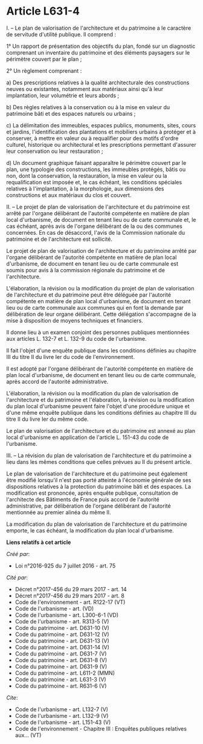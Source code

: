 # Article L631-4

I. – Le plan de valorisation de l'architecture et du patrimoine a le caractère de servitude d'utilité publique. Il comprend :

1° Un rapport de présentation des objectifs du plan, fondé sur un diagnostic comprenant un inventaire du patrimoine et des
éléments paysagers sur le périmètre couvert par le plan ;

2° Un règlement comprenant :

a) Des prescriptions relatives à la qualité architecturale des constructions neuves ou existantes, notamment aux matériaux
ainsi qu'à leur implantation, leur volumétrie et leurs abords ;

b) Des règles relatives à la conservation ou à la mise en valeur du patrimoine bâti et des espaces naturels ou urbains ;

c) La délimitation des immeubles, espaces publics, monuments, sites, cours et jardins, l'identification des plantations et
mobiliers urbains à protéger et à conserver, à mettre en valeur ou à requalifier pour des motifs d'ordre culturel, historique
ou architectural et les prescriptions permettant d'assurer leur conservation ou leur restauration ;

d) Un document graphique faisant apparaître le périmètre couvert par le plan, une typologie des constructions, les immeubles
protégés, bâtis ou non, dont la conservation, la restauration, la mise en valeur ou la requalification est imposée et, le cas
échéant, les conditions spéciales relatives à l'implantation, à la morphologie, aux dimensions des constructions et aux
matériaux du clos et couvert.

II. – Le projet de plan de valorisation de l'architecture et du patrimoine est arrêté par l'organe délibérant de l'autorité
compétente en matière de plan local d'urbanisme, de document en tenant lieu ou de carte communale et, le cas échéant, après
avis de l'organe délibérant de la ou des communes concernées. En cas de désaccord, l'avis de la Commission nationale du
patrimoine et de l'architecture est sollicité.

Le projet de plan de valorisation de l'architecture et du patrimoine arrêté par l'organe délibérant de l'autorité compétente
en matière de plan local d'urbanisme, de document en tenant lieu ou de carte communale est soumis pour avis à la commission
régionale du patrimoine et de l'architecture.

L'élaboration, la révision ou la modification du projet de plan de valorisation de l'architecture et du patrimoine peut être
déléguée par l'autorité compétente en matière de plan local d'urbanisme, de document en tenant lieu ou de carte communale aux
communes qui en font la demande par délibération de leur organe délibérant. Cette délégation s'accompagne de la mise à
disposition de moyens techniques et financiers.

Il donne lieu à un examen conjoint des personnes publiques mentionnées aux articles L. 132-7 et L. 132-9 du code de
l'urbanisme.

Il fait l'objet d'une enquête publique dans les conditions définies au chapitre III du titre II du livre Ier du code de
l'environnement.

Il est adopté par l'organe délibérant de l'autorité compétente en matière de plan local d'urbanisme, de document en tenant
lieu ou de carte communale, après accord de l'autorité administrative.

L'élaboration, la révision ou la modification du plan de valorisation de l'architecture et du patrimoine et l'élaboration, la
révision ou la modification du plan local d'urbanisme peuvent faire l'objet d'une procédure unique et d'une même enquête
publique dans les conditions définies au chapitre III du titre II du livre Ier du même code.

Le plan de valorisation de l'architecture et du patrimoine est annexé au plan local d'urbanisme en application de l'article
L. 151-43 du code de l'urbanisme.

III. – La révision du plan de valorisation de l'architecture et du patrimoine a lieu dans les mêmes conditions que celles
prévues au II du présent article.

Le plan de valorisation de l'architecture et du patrimoine peut également être modifié lorsqu'il n'est pas porté atteinte à
l'économie générale de ses dispositions relatives à la protection du patrimoine bâti et des espaces. La modification est
prononcée, après enquête publique, consultation de l'architecte des Bâtiments de France puis accord de l'autorité
administrative, par délibération de l'organe délibérant de l'autorité mentionnée au premier alinéa du même II.

La modification du plan de valorisation de l'architecture et du patrimoine emporte, le cas échéant, la modification du plan
local d'urbanisme.

**Liens relatifs à cet article**

_Créé par_:

  - Loi n°2016-925 du 7 juillet 2016 - art. 75

_Cité par_:

  - Décret n°2017-456 du 29 mars 2017 - art. 14
  - Décret n°2017-456 du 29 mars 2017 - art. 8
  - Code de l'environnement - art. R122-17 (VT)
  - Code de l'urbanisme - art. (VD)
  - Code de l'urbanisme - art. L300-6-1 (VD)
  - Code de l'urbanisme - art. R313-5 (V)
  - Code du patrimoine - art. D631-10 (V)
  - Code du patrimoine - art. D631-12 (V)
  - Code du patrimoine - art. D631-13 (V)
  - Code du patrimoine - art. D631-14 (V)
  - Code du patrimoine - art. D631-7 (V)
  - Code du patrimoine - art. D631-8 (V)
  - Code du patrimoine - art. D631-9 (V)
  - Code du patrimoine - art. L611-2 (MMN)
  - Code du patrimoine - art. L631-3 (V)
  - Code du patrimoine - art. R631-6 (V)

_Cite_:

  - Code de l'urbanisme - art. L132-7 (V)
  - Code de l'urbanisme - art. L132-9 (V)
  - Code de l'urbanisme - art. L151-43 (V)
  - Code de l'environnement -  Chapitre III : Enquêtes publiques relatives aux... (VT)
